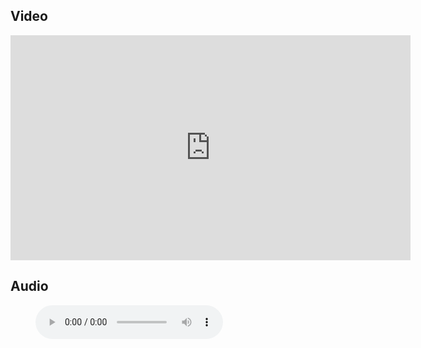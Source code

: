 ## Video

<iframe src="https://player.vimeo.com/video/669913380?h=cd01947f85&title=0&byline=0" width="640" height="360" frameborder="0" allow="autoplay; fullscreen; picture-in-picture" allowfullscreen></iframe>

## Audio

<figure class="wp-block-audio"><audio controls src="https://markmayberry.net/wp-content/uploads/bible-study/2022-01-23-pm-MM-Truth-or-Fiction-Part-2.mp3"></audio></figure>
